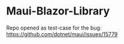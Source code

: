 # Maui-Blazor-Library

Repo opened as test-case for the bug: https://github.com/dotnet/maui/issues/15779

